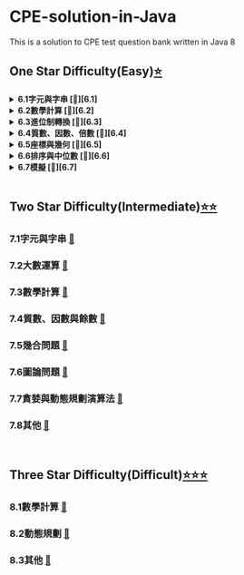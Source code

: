 # CPE-solution-in-Java
This is a solution to CPE test question bank written in Java 8

## One Star Difficulty(Easy)[⭐️][6.0]

<details>
  <summary><strong>6.1字元與字串 [🔗][6.1]<strong></summary>
  
 this is hidden!
</details>
<details>
  <summary><strong>6.2數學計算 [🔗][6.2]<strong></summary>
  
 this is hidden!
</details>
<details>
  <summary><strong>6.3進位制轉換 [🔗][6.3]<strong></summary>
  
 this is hidden!
</details>
<details>
  <summary><strong>6.4質數、因數、倍數 [🔗][6.4]<strong></summary>
  
 this is hidden!
</details>
<details>
  <summary><strong>6.5座標與幾何 [🔗][6.5]<strong></summary>
  
 this is hidden!
</details>
<details>
  <summary><strong>6.6排序與中位數 [🔗][6.6]<strong></summary>
  
 this is hidden!
</details>
<details>
  <summary><strong>6.7模擬 [🔗][6.7]<strong></summary>
  
 this is hidden!
</details>


[6.0]:https://github.com/hankshyu/CPE-solution-in-Java/tree/main/Chapter%206-OneStar(Easy)
[6.1]:https://github.com/hankshyu/CPE-solution-in-Java/tree/main/Chapter%206-OneStar(Easy)/6.1字元與字串
[6.2]:https://github.com/hankshyu/CPE-solution-in-Java/tree/main/Chapter%206-OneStar(Easy)/6.2數學計算
[6.3]:https://github.com/hankshyu/CPE-solution-in-Java/tree/main/Chapter%206-OneStar(Easy)/6.3進位制轉換
[6.4]:https://github.com/hankshyu/CPE-solution-in-Java/tree/main/Chapter%206-OneStar(Easy)/6.4質數、因數、倍數
[6.5]:https://github.com/hankshyu/CPE-solution-in-Java/tree/main/Chapter%206-OneStar(Easy)/6.5座標與幾何
[6.6]:https://github.com/hankshyu/CPE-solution-in-Java/tree/main/Chapter%206-OneStar(Easy)/6.6排序與中位數
[6.7]:https://github.com/hankshyu/CPE-solution-in-Java/tree/main/Chapter%206-OneStar(Easy)/6.7模擬

<br/>

## Two Star Difficulty(Intermediate)[⭐️⭐️][7.0]
### 7.1字元與字串 [🔗][7.1]
### 7.2大數運算 [🔗][7.2]
### 7.3數學計算 [🔗][7.3]
### 7.4質數、因數與餘數 [🔗][7.4]
### 7.5幾合問題 [🔗][7.5]
### 7.6圖論問題 [🔗][7.6]
### 7.7貪婪與動態規劃演算法 [🔗][7.7]
### 7.8其他 [🔗][7.8]

[7.0]:https://github.com/hankshyu/CPE-solution-in-Java/tree/main/Chapter%207-TwoStar(Intermediate)
[7.1]:https://github.com/hankshyu/CPE-solution-in-Java/tree/main/Chapter%207-TwoStar(Intermediate)/7.1字元與字串
[7.2]:https://github.com/hankshyu/CPE-solution-in-Java/tree/main/Chapter%207-TwoStar(Intermediate)/7.2大數運算
[7.3]:https://github.com/hankshyu/CPE-solution-in-Java/tree/main/Chapter%207-TwoStar(Intermediate)/7.3數學計算
[7.4]:https://github.com/hankshyu/CPE-solution-in-Java/tree/main/Chapter%207-TwoStar(Intermediate)/7.4質數、因數與餘數
[7.5]:https://github.com/hankshyu/CPE-solution-in-Java/tree/main/Chapter%207-TwoStar(Intermediate)/7.5幾合問題
[7.6]:https://github.com/hankshyu/CPE-solution-in-Java/tree/main/Chapter%207-TwoStar(Intermediate)/7.6圖論問題
[7.7]:https://github.com/hankshyu/CPE-solution-in-Java/tree/main/Chapter%207-TwoStar(Intermediate)/7.7貪婪與動態規劃演算法
[7.8]:https://github.com/hankshyu/CPE-solution-in-Java/tree/main/Chapter%207-TwoStar(Intermediate)/7.8其他
<br/>
## Three Star Difficulty(Difficult)[⭐️⭐️⭐️][8.0]
### 8.1數學計算 [🔗][8.1]
### 8.2動態規劃 [🔗][8.2]
### 8.3其他 [🔗][8.3]

[8.0]:https://github.com/hankshyu/CPE-solution-in-Java/tree/main/Chapter%208-ThreeStar(Difficult)
[8.1]:https://github.com/hankshyu/CPE-solution-in-Java/tree/main/Chapter%208-ThreeStar(Difficult)/8.1數學計算
[8.2]:https://github.com/hankshyu/CPE-solution-in-Java/tree/main/Chapter%208-ThreeStar(Difficult)/8.2動態規劃
[8.3]:https://github.com/hankshyu/CPE-solution-in-Java/tree/main/Chapter%208-ThreeStar(Difficult)/8.3其他
